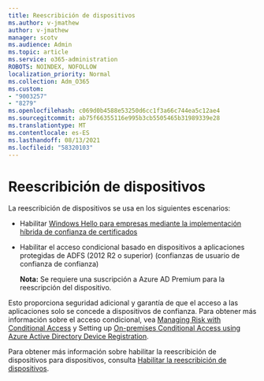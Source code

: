 ```yaml
---
title: Reescribición de dispositivos
ms.author: v-jmathew
author: v-jmathew
manager: scotv
ms.audience: Admin
ms.topic: article
ms.service: o365-administration
ROBOTS: NOINDEX, NOFOLLOW
localization_priority: Normal
ms.collection: Adm_O365
ms.custom:
- "9003257"
- "8279"
ms.openlocfilehash: c069d0b4588e53250d6cc1f3a66c744ea5c12ae4
ms.sourcegitcommit: ab75f66355116e995b3cb5505465b31989339e28
ms.translationtype: MT
ms.contentlocale: es-ES
ms.lasthandoff: 08/13/2021
ms.locfileid: "58320103"
---
```

# <a name="device-writeback"></a>Reescribición de dispositivos

La reescribición de dispositivos se usa en los siguientes escenarios:

- Habilitar [Windows Hello para empresas mediante la implementación híbrida de confianza de certificados](https://docs.microsoft.com/windows/security/identity-protection/hello-for-business/hello-hybrid-cert-trust-prereqs#device-registration)
- Habilitar el acceso condicional basado en dispositivos a aplicaciones protegidas de ADFS (2012 R2 o superior) (confianzas de usuario de confianza de confianza)

    **Nota:** Se requiere una suscripción a Azure AD Premium para la reescripción del dispositivo.

Esto proporciona seguridad adicional y garantía de que el acceso a las aplicaciones solo se concede a dispositivos de confianza. Para obtener más información sobre el acceso condicional, vea [Managing Risk with Conditional Access](https://docs.microsoft.com/azure/active-directory/conditional-access/overview) y Setting up [On-premises Conditional Access using Azure Active Directory Device Registration](https://docs.microsoft.com/azure/active-directory/devices/overview).

Para obtener más información sobre habilitar la reescribición de dispositivos para dispositivos, consulta [Habilitar la reescribición de dispositivos](https://docs.microsoft.com/azure/active-directory/hybrid/how-to-connect-device-writeback).
